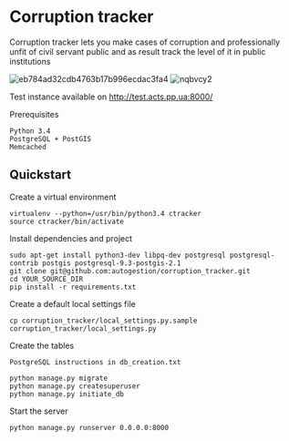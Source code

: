 # Corruption tracker

Corruption tracker lets you make cases of corruption and professionally unfit of civil servant public
and as result track the level of it in public institutions

![eb784ad32cdb4763b17b996ecdac3fa4](https://cloud.githubusercontent.com/assets/1098257/10419312/72f946e2-707c-11e5-9e2b-842c4eb9c700.png)
![nqbvcy2](https://cloud.githubusercontent.com/assets/1098257/10419325/dbbcf0c0-707c-11e5-8d3e-8a09d937556e.jpg)

Test instance available on http://test.acts.pp.ua:8000/

Prerequisites

    Python 3.4
    PostgreSQL + PostGIS
    Memcached

## Quickstart

Create a virtual environment

    virtualenv --python=/usr/bin/python3.4 ctracker
    source ctracker/bin/activate

Install dependencies and project

    sudo apt-get install python3-dev libpq-dev postgresql postgresql-contrib postgis postgresql-9.3-postgis-2.1
    git clone git@github.com:autogestion/corruption_tracker.git
    cd YOUR_SOURCE_DIR
    pip install -r requirements.txt

Create a default local settings file

    cp corruption_tracker/local_settings.py.sample  corruption_tracker/local_settings.py

Create the tables

    PostgreSQL instructions in db_creation.txt

    python manage.py migrate
    python manage.py createsuperuser
    python manage.py initiate_db

Start the server

    python manage.py runserver 0.0.0.0:8000
